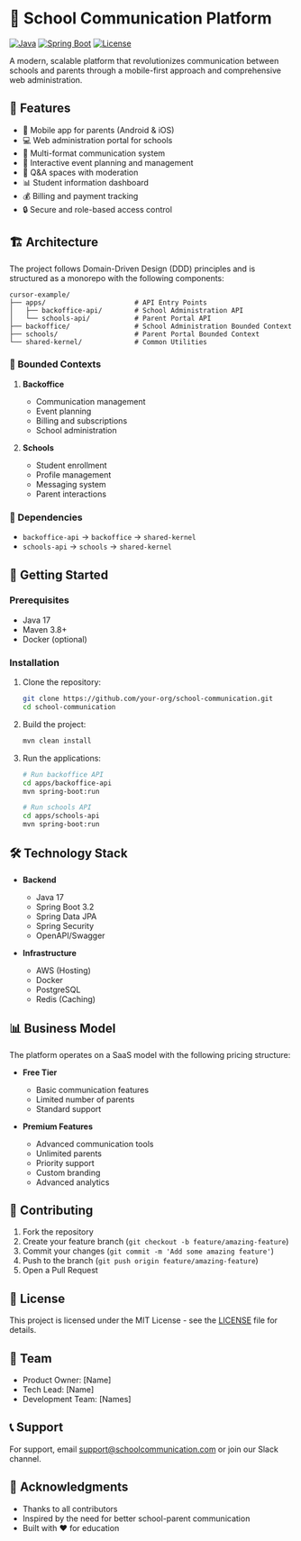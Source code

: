 # 🏫 School Communication Platform

[![Java](https://img.shields.io/badge/Java-17-orange.svg)](https://www.oracle.com/java/)
[![Spring Boot](https://img.shields.io/badge/Spring%20Boot-3.2-blue.svg)](https://spring.io/projects/spring-boot)
[![License](https://img.shields.io/badge/License-MIT-green.svg)](LICENSE)

A modern, scalable platform that revolutionizes communication between schools and parents through a mobile-first approach and comprehensive web administration.

## 🌟 Features

- 📱 Mobile app for parents (Android & iOS)
- 💻 Web administration portal for schools
- 📢 Multi-format communication system
- 📅 Interactive event planning and management
- 💬 Q&A spaces with moderation
- 📊 Student information dashboard
- 💰 Billing and payment tracking
- 🔒 Secure and role-based access control

## 🏗️ Architecture

The project follows Domain-Driven Design (DDD) principles and is structured as a monorepo with the following components:

```
cursor-example/
├── apps/                      # API Entry Points
│   ├── backoffice-api/        # School Administration API
│   └── schools-api/           # Parent Portal API
├── backoffice/                # School Administration Bounded Context
├── schools/                   # Parent Portal Bounded Context
└── shared-kernel/             # Common Utilities
```

### 🎯 Bounded Contexts

1. **Backoffice**
   - Communication management
   - Event planning
   - Billing and subscriptions
   - School administration

2. **Schools**
   - Student enrollment
   - Profile management
   - Messaging system
   - Parent interactions

### 🔄 Dependencies

- `backoffice-api` → `backoffice` → `shared-kernel`
- `schools-api` → `schools` → `shared-kernel`

## 🚀 Getting Started

### Prerequisites

- Java 17
- Maven 3.8+
- Docker (optional)

### Installation

1. Clone the repository:
   ```bash
   git clone https://github.com/your-org/school-communication.git
   cd school-communication
   ```

2. Build the project:
   ```bash
   mvn clean install
   ```

3. Run the applications:
   ```bash
   # Run backoffice API
   cd apps/backoffice-api
   mvn spring-boot:run

   # Run schools API
   cd apps/schools-api
   mvn spring-boot:run
   ```

## 🛠️ Technology Stack

- **Backend**
  - Java 17
  - Spring Boot 3.2
  - Spring Data JPA
  - Spring Security
  - OpenAPI/Swagger

- **Infrastructure**
  - AWS (Hosting)
  - Docker
  - PostgreSQL
  - Redis (Caching)

## 📊 Business Model

The platform operates on a SaaS model with the following pricing structure:

- **Free Tier**
  - Basic communication features
  - Limited number of parents
  - Standard support

- **Premium Features**
  - Advanced communication tools
  - Unlimited parents
  - Priority support
  - Custom branding
  - Advanced analytics

## 🤝 Contributing

1. Fork the repository
2. Create your feature branch (`git checkout -b feature/amazing-feature`)
3. Commit your changes (`git commit -m 'Add some amazing feature'`)
4. Push to the branch (`git push origin feature/amazing-feature`)
5. Open a Pull Request

## 📝 License

This project is licensed under the MIT License - see the [LICENSE](LICENSE) file for details.

## 👥 Team

- Product Owner: [Name]
- Tech Lead: [Name]
- Development Team: [Names]

## 📞 Support

For support, email support@schoolcommunication.com or join our Slack channel.

## 🙏 Acknowledgments

- Thanks to all contributors
- Inspired by the need for better school-parent communication
- Built with ❤️ for education
